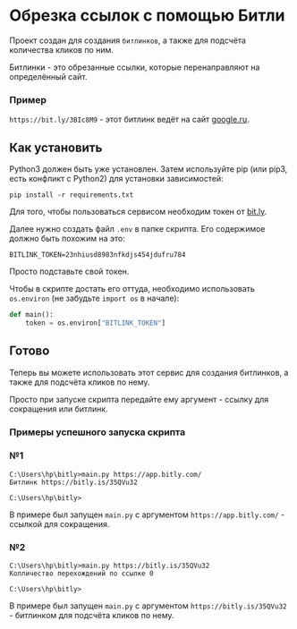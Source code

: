 # Обрезка ссылок с помощью Битли
Проект создан для создания `битлинков`, а также для подсчёта количества кликов по ним.

Битлинки - это обрезанные ссылки, которые перенаправляют на определённый сайт.
### Пример
`https://bit.ly/3BIc8M9` - этот битлинк ведёт на сайт [google.ru](https://www.google.com/).

## Как установить

Python3 должен быть уже установлен. Затем используйте pip (или pip3, есть конфликт с Python2) для установки зависимостей:

    pip install -r requirements.txt

Для того, чтобы пользоваться сервисом необходим токен от [bit.ly](https://app.bitly.com/).

Далее нужно создать файл `.env` в папке скрипта. Его содержимое должно быть похожим на это:

    BITLINK_TOKEN=23nhiusd8983nfkdjs454jdufru784
Просто подставьте свой токен.


Чтобы в скрипте достать его оттуда, необходимо использовать `os.environ` (не забудьте `import os` в начале):
```python
def main():
    token = os.environ["BITLINK_TOKEN"]
```

## Готово
Теперь вы можете использовать этот сервис для создания битлинков,
а также для подсчёта кликов по нему.

Просто при запуске скрипта передайте ему аргумент - ссылку для сокращения или битлинк.

### Примеры успешного запуска скрипта

### №1
    C:\Users\hp\bitly>main.py https://app.bitly.com/
    Битлинк https://bitly.is/35QVu32

    C:\Users\hp\bitly>
В примере был запущен `main.py` с аргументом `https://app.bitly.com/` - ссылкой для сокращения.

### №2
    C:\Users\hp\bitly>main.py https://bitly.is/35QVu32
    Колличество перехождений по ссылке 0

    C:\Users\hp\bitly>
В примере был запущен `main.py` с аргументом `https://bitly.is/35QVu32` - битлинком для подсчёта кликов по нему.

